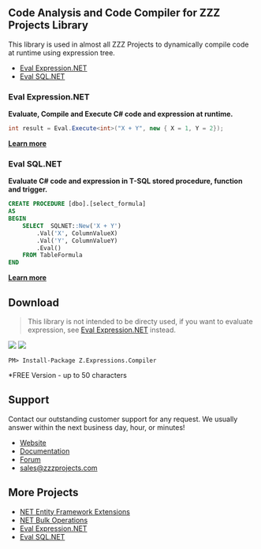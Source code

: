 ## Code Analysis and Code Compiler for ZZZ Projects Library
This library is used in almost all ZZZ Projects to dynamically compile code at runtime using expression tree.
- [Eval Expression.NET](http://eval-expression.net/)
- [Eval SQL.NET](http://eval-sql.net/)


### Eval Expression.NET
**Evaluate, Compile and Execute C# code and expression at runtime.**
```csharp
int result = Eval.Execute<int>("X + Y", new { X = 1, Y = 2});
```

**[Learn more](https://github.com/zzzprojects/Eval-Expression.NET)**

### Eval SQL.NET
**Evaluate C# code and expression in T-SQL stored procedure, function and trigger.**
```sql
CREATE PROCEDURE [dbo].[select_formula]
AS
BEGIN
	SELECT  SQLNET::New('X + Y')
		.Val('X', ColumnValueX)
		.Val('Y', ColumnValueY)
		.Eval()
	FROM TableFormula
END
```

**[Learn more](https://github.com/zzzprojects/Eval-SQL.NET)**

## Download
> This library is not intended to be directy used, if you want to evaluate expression, see [Eval Expression.NET](http://eval-expression.net/) instead.

<a href="https://www.nuget.org/packages/Z.Expressions.Compiler/" target="_blank" alt="download nuget"><img src="https://img.shields.io/nuget/v/Z.Expressions.Compiler.svg?style=flat-square" /></a>
<a href="https://www.nuget.org/packages/Z.Expressions.Compiler/" target="_blank" alt="download nuget"><img src="https://img.shields.io/nuget/dt/Z.Expressions.Compiler.svg?style=flat-square" /></a>

```
PM> Install-Package Z.Expressions.Compiler
```
*FREE Version - up to 50 characters

## Support
Contact our outstanding customer support for any request. We usually answer within the next business day, hour, or minutes!

- [Website](http://eval-sql.net/)
- [Documentation](https://github.com/zzzprojects/Eval-SQL.NET/wiki)
- [Forum](http://zzzprojects.uservoice.com/forums/328452-eval-sql-net)
- sales@zzzprojects.com

## More Projects
  - [NET Entity Framework Extensions](http://www.zzzprojects.com/products/dotnet-development/entity-framework-extensions/)
  - [NET Bulk Operations](http://www.zzzprojects.com/products/dotnet-development/bulk-operations/)
  - [Eval Expression.NET](http://eval-expression.net/)
  - [Eval SQL.NET](http://eval-sql.net/)
